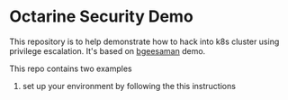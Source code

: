 # Octarine Security Demo

This repository is to help demonstrate how to hack into k8s cluster using privilege escalation. 
It's based on [bgeesaman](https://github.com/bgeesaman/k8s-security-demos/blob/master/README.md) demo.


This repo contains two examples

1. set up your environment by following the this instructions
